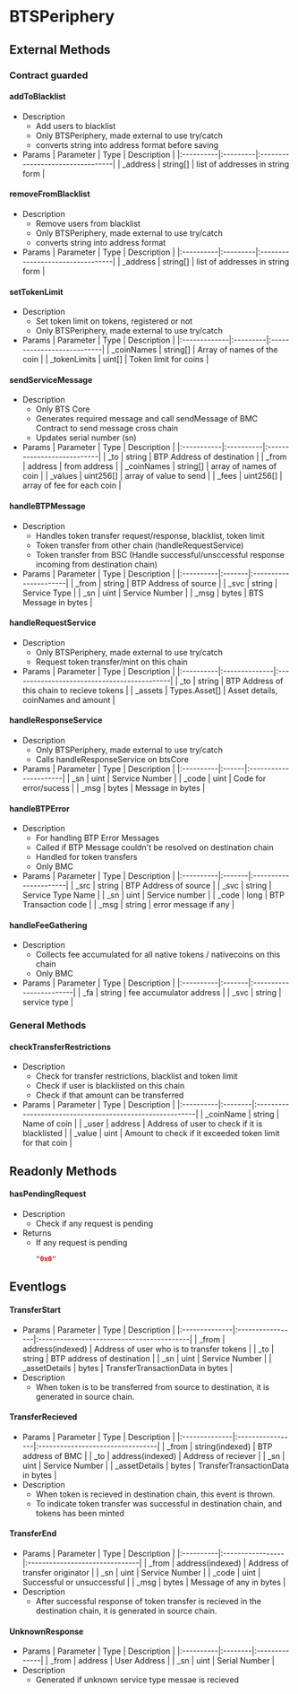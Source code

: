 # BTSPeriphery

## External Methods

### Contract guarded

#### addToBlacklist
* Description
    - Add users to blacklist
    - Only BTSPeriphery, made external to use try/catch
    - converts string into address format before saving
* Params
    | Parameter | Type     | Description                      |
    |:----------|:---------|:---------------------------------|
    | _address  | string[] | list of addresses in string form |

#### removeFromBlacklist
* Description
    - Remove users from blacklist
    - Only BTSPeriphery, made external to use try/catch
    - converts string into address format
* Params
    | Parameter | Type     | Description                      |
    |:----------|:---------|:---------------------------------|
    | _address  | string[] | list of addresses in string form |

#### setTokenLimit
* Description
    - Set token limit on tokens, registered or not
    - Only BTSPeriphery, made external to use try/catch
* Params
    | Parameter    | Type     | Description                |
    |:-------------|:---------|:---------------------------|
    | _coinNames   | string[] | Array of names of the coin |
    | _tokenLimits | uint[]   | Token limit for coins      |

#### sendServiceMessage 
* Description
    - Only BTS Core
    - Generates required message and call sendMessage of BMC Contract to send message cross chain
    - Updates serial number (sn)
* Params
    | Parameter  | Type      | Description                |
    |:-----------|:----------|:---------------------------|
    | _to        | string    | BTP Address of destination |
    | _from      | address   | from address               |
    | _coinNames | string[]  | array of names of coin     |
    | _values    | uint256[] | array of value to send     |
    | _fees      | uint256[] | array of fee for each coin |

#### handleBTPMessage
* Description
    - Handles token transfer request/response, blacklist, token limit
    - Token transfer from other chain (handleRequestService)
    - Token transfer from BSC (Handle successful/unsccessful response incoming from destination chain)
* Params
    | Parameter | Type   | Description           |
    |:----------|:-------|:----------------------|
    | _from     | string | BTP Address of source |
    | _svc      | string | Service Type          |
    | _sn       | uint   | Service Number        |
    | _msg      | bytes  | BTS Message in bytes  |

#### handleRequestService
* Description
    - Only BTSPeriphery, made external to use try/catch
    - Request token transfer/mint on this chain
* Params
    | Parameter | Type          | Description                                 |
    |:----------|:--------------|:--------------------------------------------|
    | _to       | string        | BTP Address of this chain to recieve tokens |
    | _assets   | Types.Asset[] | Asset details, coinNames and amount         |

#### handleResponseService
* Description
    - Only BTSPeriphery, made external to use try/catch
    - Calls handleResponseService on btsCore
* Params
    | Parameter | Type  | Description           |
    |:----------|:------|:----------------------|
    | _sn       | uint  | Service Number        |
    | _code     | uint  | Code for error/sucess |
    | _msg      | bytes | Message in bytes      |

#### handleBTPError
* Description
    - For handling BTP Error Messages
    - Called if BTP Message couldn't be resolved on destination chain
    - Handled for token transfers
    - Only BMC
* Params
    | Parameter | Type   | Description           |
    |:----------|:-------|:----------------------|
    | _src      | string | BTP Address of source |
    | _svc      | string | Service Type Name     |
    | _sn       | uint   | Service number        |
    | _code     | long   | BTP Transaction code  |
    | _msg      | string | error message if any  |

#### handleFeeGathering
* Description
    - Collects fee accumulated for all native tokens / nativecoins on this chain
    - Only BMC
* Params
    | Parameter | Type   | Description             |
    |:----------|:-------|:------------------------|
    | _fa       | string | fee accumulator address |
    | _svc      | string | service type            |


### General Methods
#### checkTransferRestrictions
* Description
    - Check for transfer restrictions, blacklist and token limit
    - Check if user is blacklisted on this chain
    - Check if that amount can be transferred
* Params
    | Parameter | Type    | Description                                              |
    |:----------|:--------|:---------------------------------------------------------|
    | _coinName | string  | Name of coin                                             |
    | _user     | address | Address of user to check if it is blacklisted            |
    | _value    | uint    | Amount to check if it exceeded token limit for that coin |

## Readonly Methods
#### hasPendingRequest
* Description
    - Check if any request is pending
* Returns
    - If any request is pending
        ```json
        "0x0"
        ```

## Eventlogs

#### TransferStart
* Params
    | Parameter     | Type             | Description                               |
    |:--------------|:-----------------|:------------------------------------------|
    | _from         | address(indexed) | Address of user who is to transfer tokens |
    | _to           | string           | BTP address of destination                |
    | _sn           | uint             | Service Number                            |
    | _assetDetails | bytes            | TransferTransactionData in bytes          |
* Description
    - When token is to be transferred from source to destination, it is generated in source chain.


#### TransferRecieved
* Params
    | Parameter     | Type             | Description                      |
    |:--------------|:-----------------|:---------------------------------|
    | _from         | string(indexed)  | BTP address of BMC               |
    | _to           | address(indexed) | Address of reciever              |
    | _sn           | uint             | Service Number                   |
    | _assetDetails | bytes            | TransferTransactionData in bytes |
* Description
    - When token is recieved in destination chain, this event is thrown.
    - To indicate token transfer was successful in destination chain, and tokens has been minted 

#### TransferEnd
* Params
    | Parameter | Type             | Description                    |
    |:----------|:-----------------|:-------------------------------|
    | _from     | address(indexed) | Address of transfer originator |
    | _sn       | uint             | Service Number                 |
    | _code     | uint             | Successful or unsuccessful     |
    | _msg      | bytes            | Message of any in bytes        |
* Description
    - After successful response of token transfer is recieved in the destination chain, it is generated in source chain.

#### UnknownResponse
* Params
    | Parameter | Type    | Description   |
    |:----------|:--------|:--------------|
    | _from     | address | User Address  |
    | _sn       | uint    | Serial Number |
* Description
    - Generated if unknown service type messae is recieved